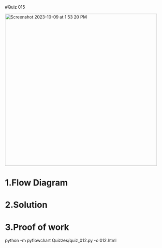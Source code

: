 #Quiz 015

<img width="502" alt="Screenshot 2023-10-09 at 1 53 20 PM" src="https://github.com/K-Schriber/Unit-1-Comp-Sci/assets/142757998/8cb8c476-ffd6-4a20-9467-2630ad19cf7e">


# 1.Flow Diagram


# 2.Solution


# 3.Proof of work



python -m pyflowchart Quizzes/quiz_012.py -o 012.html

